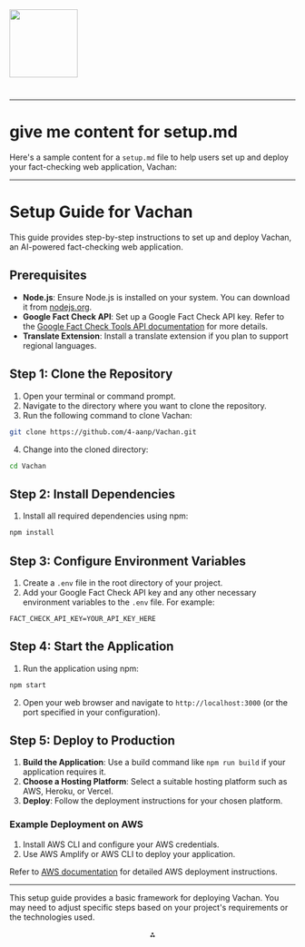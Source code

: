 <img src="https://r2cdn.perplexity.ai/pplx-full-logo-primary-dark%402x.png" class="logo" width="120"/>

# 

---

# give me content for setup.md

Here's a sample content for a `setup.md` file to help users set up and deploy your fact-checking web application, Vachan:

---

# Setup Guide for Vachan

This guide provides step-by-step instructions to set up and deploy Vachan, an AI-powered fact-checking web application.

## Prerequisites

- **Node.js**: Ensure Node.js is installed on your system. You can download it from [nodejs.org](https://nodejs.org/).
- **Google Fact Check API**: Set up a Google Fact Check API key. Refer to the [Google Fact Check Tools API documentation](https://developers.google.com/fact-check/tools/api) for more details.
- **Translate Extension**: Install a translate extension if you plan to support regional languages.


## Step 1: Clone the Repository

1. Open your terminal or command prompt.
2. Navigate to the directory where you want to clone the repository.
3. Run the following command to clone Vachan:

```bash
git clone https://github.com/4-aanp/Vachan.git
```

4. Change into the cloned directory:

```bash
cd Vachan
```


## Step 2: Install Dependencies

1. Install all required dependencies using npm:

```bash
npm install
```


## Step 3: Configure Environment Variables

1. Create a `.env` file in the root directory of your project.
2. Add your Google Fact Check API key and any other necessary environment variables to the `.env` file. For example:

```plaintext
FACT_CHECK_API_KEY=YOUR_API_KEY_HERE
```


## Step 4: Start the Application

1. Run the application using npm:

```bash
npm start
```

2. Open your web browser and navigate to `http://localhost:3000` (or the port specified in your configuration).

## Step 5: Deploy to Production

1. **Build the Application**: Use a build command like `npm run build` if your application requires it.
2. **Choose a Hosting Platform**: Select a suitable hosting platform such as AWS, Heroku, or Vercel.
3. **Deploy**: Follow the deployment instructions for your chosen platform.

### Example Deployment on AWS

1. Install AWS CLI and configure your AWS credentials.
2. Use AWS Amplify or AWS CLI to deploy your application.

Refer to [AWS documentation](https://aws.amazon.com/getting-started/hands-on/build-web-app-s3-lambda-api-gateway-dynamodb/) for detailed AWS deployment instructions.

---

This setup guide provides a basic framework for deploying Vachan. You may need to adjust specific steps based on your project's requirements or the technologies used.

<div style="text-align: center">⁂</div>

[^1]: https://docshield.tungstenautomation.com/RSPDAP/en_US/7.2/print/PROCESS_DIRECTOR_Web_Application_Configuration_Guide_7.2.x.pdf

[^2]: https://docs.flutter.dev/platform-integration/web/building

[^3]: https://www.techtic.com/blog/integrate-ai-into-web-app/

[^4]: https://developers.google.com/fact-check/tools/api

[^5]: https://kissflow.com/application-development/how-to-create-a-web-application/

[^6]: https://aws.amazon.com/getting-started/hands-on/build-web-app-s3-lambda-api-gateway-dynamodb/

[^7]: https://www.linkedin.com/pulse/how-integrate-ai-machine-learning-models-your-full-stack-ajeet-achal-bfdrc

[^8]: https://newsinitiative.withgoogle.com/resources/trainings/google-fact-check-tools/

[^9]: https://spring.io/guides/gs/spring-boot

[^10]: https://blog.tooljet.com/how-to-build-a-web-app-a-beginners-guide/

[^11]: https://learn.microsoft.com/en-us/entra/identity-platform/index-web-app

[^12]: https://www.digitalocean.com/community/tutorials/5-common-server-setups-for-your-web-application

[^13]: https://www.reddit.com/r/webdev/comments/ixnddw/where_do_i_start_with_building_a_web_app_im_a/

[^14]: https://budibase.com/blog/how-to-make-a-web-app/

[^15]: https://www.softkraft.co/web-app-development/

[^16]: https://www.netguru.com/blog/how-to-build-web-apps

[^17]: https://kissflow.com/hs-fs/hubfs/infographics_how_to_build_a_web_app_12_simple_steps.webp?width=7200\&height=3780\&name=infographics_how_to_build_a_web_app_12_simple_steps.webp\&sa=X\&ved=2ahUKEwikz-Cd8fyLAxVVCTQIHWSEDMwQ_B16BAgBEAI

[^18]: https://www.lrswebsolutions.com/Blog/Posts/32/Website-Security/11-Best-Practices-for-Developing-Secure-Web-Applications/blog-post/

[^19]: https://www.softkraft.co/web-application-architecture/

[^20]: https://chromewebstore.google.com/detail/google-translate/aapbdbdomjkkjkaonfhkkikfgjllcleb?hl=en

[^21]: https://developers.google.com/fact-check/tools/api/reference/rest

[^22]: https://www.hakunamatatatech.com/our-resources/blog/integrating-ai-and-ml-into-web-apps

[^23]: https://objectcomputing.com/resources/publications/sett/september-2018-web-translate-javascript-library

[^24]: https://toolbox.google.com/factcheck/apis

[^25]: https://technovationchallenge.org/courses/senior-division-curriculum/lessons/web-apps-using-ai-models/

[^26]: https://www.deepl.com/en/chrome-extension

[^27]: https://toolbox.google.com/factcheck/apis?hl=mr

[^28]: https://www.perfectapps.com/5-ways-to-integrate-ai-into-web-app-building/

[^29]: https://www.reddit.com/r/browsers/comments/13hik9y/extension_to_translate_entire_web_pages/

[^30]: https://www.idx.inc/blog/performance-marketing/how-googles-fact-check-tools-and-serp-features-work

[^31]: https://clickup.com/blog/how-to-integrate-ai-into-a-website/

[^32]: https://www.browserstack.com/guide/web-application-development-guide

[^33]: https://budibase.com/blog/web-application-development/

[^34]: https://www.zoho.com/creator/decode/how-to-create-a-web-application

[^35]: https://support.microsoft.com/en-us/office/create-a-project-in-project-web-app-072e676d-d798-457d-a4d1-66baaaf6c552

[^36]: https://www.youtube.com/watch?v=Q0RcyKwaIU8

[^37]: https://chromewebstore.google.com/detail/immersive-translate-trans/bpoadfkcbjbfhfodiogcnhhhpibjhbnh?hl=en

[^38]: https://nira.com/chrome-translate-extension/

[^39]: https://www.linkedin.com/pulse/integrating-ai-machine-learning-web-17kec

